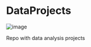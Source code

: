 # DataProjects

![image](https://user-images.githubusercontent.com/132468837/236771604-dd249109-af15-482a-af4f-5326188208bb.png)

Repo with data analysis projects
